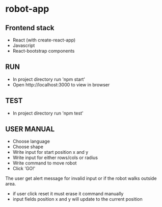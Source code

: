 # robot-app

## Frontend stack
- React (with create-react-app)
- Javascript
- React-bootstrap components

## RUN
- In project directory run 'npm start'
- Open http://localhost:3000 to view in browser

## TEST
- In project directory run 'npm test'

## USER MANUAL
- Choose language
- Choose shape
- Write input for start position x and y
- Write input for either rows/cols or radius
- Write command to move robot
- Click 'GO!' 

The user get alert message for invalid input or if the robot walks outside area.

- if user click reset it must erase it command manually
- input fields position x and y will update to the current position
